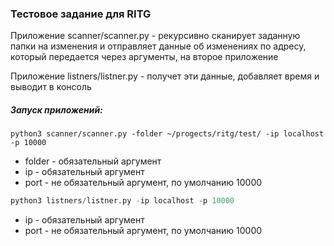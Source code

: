 ### Тестовое задание для RITG

Приложение scanner/scanner.py - рекурсивно сканирует заданную папки на изменения и 
отправляет данные об изменениях по адресу, который передается через аргументы, 
на второе приложение

Приложение listners/listner.py - получет эти данные, добавляет время и выводит в консоль

##### Запуск приложений:
```python3
python3 scanner/scanner.py -folder ~/progects/ritg/test/ -ip localhost -p 10000
```
- folder - обязательный аргумент
- ip - обязательный аргумент
- port - не обязательный аргумент, по умолчанию 10000
```python 
python3 listners/listner.py -ip localhost -p 10000
```
- ip - обязательный аргумент
- port - не обязательный аргумент, по умолчанию 10000